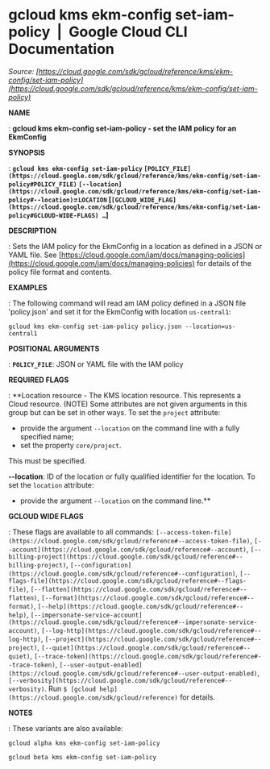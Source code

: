 # gcloud kms ekm-config set-iam-policy  |  Google Cloud CLI Documentation

*Source: [https://cloud.google.com/sdk/gcloud/reference/kms/ekm-config/set-iam-policy](https://cloud.google.com/sdk/gcloud/reference/kms/ekm-config/set-iam-policy)*

**NAME**

: **gcloud kms ekm-config set-iam-policy - set the IAM policy for an EkmConfig**

**SYNOPSIS**

: **`gcloud kms ekm-config set-iam-policy` `[POLICY_FILE](https://cloud.google.com/sdk/gcloud/reference/kms/ekm-config/set-iam-policy#POLICY_FILE)` `[--location](https://cloud.google.com/sdk/gcloud/reference/kms/ekm-config/set-iam-policy#--location)`=`LOCATION` [`[GCLOUD_WIDE_FLAG](https://cloud.google.com/sdk/gcloud/reference/kms/ekm-config/set-iam-policy#GCLOUD-WIDE-FLAGS) …`]**

**DESCRIPTION**

: Sets the IAM policy for the EkmConfig in a location as defined in a JSON or YAML
file.
See [https://cloud.google.com/iam/docs/managing-policies](https://cloud.google.com/iam/docs/managing-policies)
for details of the policy file format and contents.

**EXAMPLES**

: The following command will read am IAM policy defined in a JSON file
'policy.json' and set it for the EkmConfig with location
`us-central1`:

```
gcloud kms ekm-config set-iam-policy policy.json --location=us-central1
```

**POSITIONAL ARGUMENTS**

: **`POLICY_FILE`**:
JSON or YAML file with the IAM policy

**REQUIRED FLAGS**

: **Location resource - The KMS location resource. This represents a Cloud resource.
(NOTE) Some attributes are not given arguments in this group but can be set in
other ways.
To set the `project` attribute:

- provide the argument `--location` on the command line with a fully
specified name;
- set the property `core/project`.

This must be specified.

**--location**:
ID of the location or fully qualified identifier for the location.
To set the `location` attribute:

- provide the argument `--location` on the command line.**

**GCLOUD WIDE FLAGS**

: These flags are available to all commands: `[--access-token-file](https://cloud.google.com/sdk/gcloud/reference#--access-token-file)`,
`[--account](https://cloud.google.com/sdk/gcloud/reference#--account)`, `[--billing-project](https://cloud.google.com/sdk/gcloud/reference#--billing-project)`,
`[--configuration](https://cloud.google.com/sdk/gcloud/reference#--configuration)`,
`[--flags-file](https://cloud.google.com/sdk/gcloud/reference#--flags-file)`,
`[--flatten](https://cloud.google.com/sdk/gcloud/reference#--flatten)`, `[--format](https://cloud.google.com/sdk/gcloud/reference#--format)`, `[--help](https://cloud.google.com/sdk/gcloud/reference#--help)`, `[--impersonate-service-account](https://cloud.google.com/sdk/gcloud/reference#--impersonate-service-account)`,
`[--log-http](https://cloud.google.com/sdk/gcloud/reference#--log-http)`,
`[--project](https://cloud.google.com/sdk/gcloud/reference#--project)`, `[--quiet](https://cloud.google.com/sdk/gcloud/reference#--quiet)`, `[--trace-token](https://cloud.google.com/sdk/gcloud/reference#--trace-token)`, `[--user-output-enabled](https://cloud.google.com/sdk/gcloud/reference#--user-output-enabled)`,
`[--verbosity](https://cloud.google.com/sdk/gcloud/reference#--verbosity)`.
Run `$ [gcloud help](https://cloud.google.com/sdk/gcloud/reference)` for details.

**NOTES**

: These variants are also available:

```
gcloud alpha kms ekm-config set-iam-policy
```

```
gcloud beta kms ekm-config set-iam-policy
```